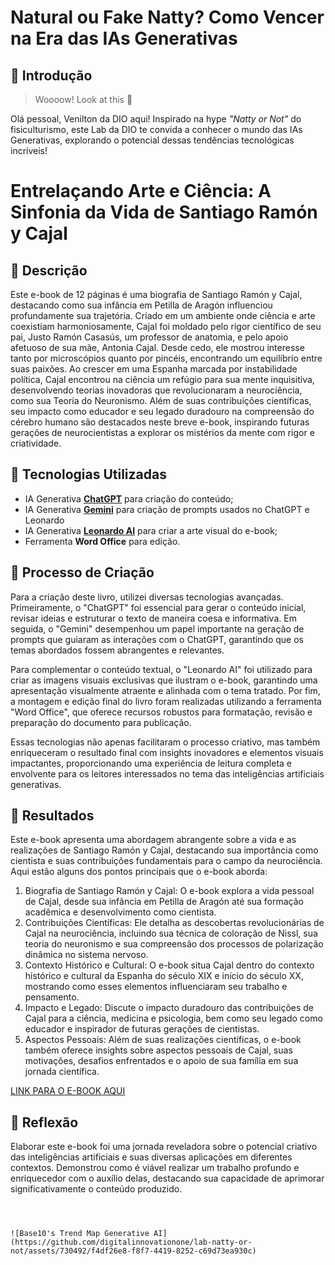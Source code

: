 # Natural ou Fake Natty? Como Vencer na Era das IAs Generativas

## 🚀 Introdução

> Woooow! Look at this 👀

Olá pessoal, Venilton da DIO aqui! Inspirado na hype _"Natty or Not"_ do fisiculturismo, este Lab da DIO te convida a conhecer o mundo das IAs Generativas, explorando o potencial dessas tendências tecnológicas incríveis!



# Entrelaçando Arte e Ciência: A Sinfonia da Vida de Santiago Ramón y Cajal 

## 📒 Descrição

Este e-book de 12 páginas é uma biografia de Santiago Ramón y Cajal, destacando como sua infância em Petilla de Aragón influenciou profundamente sua trajetória. Criado em um ambiente onde ciência e arte coexistiam harmoniosamente, Cajal foi moldado pelo rigor científico de seu pai, Justo Ramón Casasús, um professor de anatomia, e pelo apoio afetuoso de sua mãe, Antonia Cajal. Desde cedo, ele mostrou interesse tanto por microscópios quanto por pincéis, encontrando um equilíbrio entre suas paixões. Ao crescer em uma Espanha marcada por instabilidade política, Cajal encontrou na ciência um refúgio para sua mente inquisitiva, desenvolvendo teorias inovadoras que revolucionaram a neurociência, como sua Teoria do Neuronismo. Além de suas contribuições científicas, seu impacto como educador e seu legado duradouro na compreensão do cérebro humano são destacados neste breve e-book, inspirando futuras gerações de neurocientistas a explorar os mistérios da mente com rigor e criatividade.

## 🤖 Tecnologias Utilizadas
- IA Generativa **[ChatGPT](https://chat.openai.com)** para criação do conteúdo;
- IA Generativa **[Gemini](https://gemini.google.com/app)** para criação de prompts usados no ChatGPT e Leonardo
- IA Generativa **[Leonardo AI](https://leonardo.ai)** para criar a arte visual do e-book;
- Ferramenta **Word Office** para edição.

## 🧐 Processo de Criação

Para a criação deste livro, utilizei diversas tecnologias avançadas. Primeiramente, o "ChatGPT" foi essencial para gerar o conteúdo inicial, revisar ideias e estruturar o texto de maneira coesa e informativa. Em seguida, o "Gemini" desempenhou um papel importante na geração de prompts que guiaram as interações com o ChatGPT, garantindo que os temas abordados fossem abrangentes e relevantes.

Para complementar o conteúdo textual, o "Leonardo AI" foi utilizado para criar as imagens visuais exclusivas que ilustram o e-book, garantindo uma apresentação visualmente atraente e alinhada com o tema tratado. Por fim, a montagem e edição final do livro foram realizadas utilizando a ferramenta "Word Office", que oferece recursos robustos para formatação, revisão e preparação do documento para publicação.

Essas tecnologias não apenas facilitaram o processo criativo, mas também enriqueceram o resultado final com insights inovadores e elementos visuais impactantes, proporcionando uma experiência de leitura completa e envolvente para os leitores interessados no tema das inteligências artificiais generativas.

## 🚀 Resultados

Este e-book apresenta uma abordagem abrangente sobre a vida e as realizações de Santiago Ramón y Cajal, destacando sua importância como cientista e suas contribuições fundamentais para o campo da neurociência. Aqui estão alguns dos pontos principais que o e-book aborda:

1) Biografia de Santiago Ramón y Cajal: O e-book explora a vida pessoal de Cajal, desde sua infância em Petilla de Aragón até sua formação acadêmica e desenvolvimento como cientista.
2) Contribuições Científicas: Ele detalha as descobertas revolucionárias de Cajal na neurociência, incluindo sua técnica de coloração de Nissl, sua teoria do neuronismo e sua compreensão dos processos de polarização dinâmica no sistema nervoso.
3) Contexto Histórico e Cultural: O e-book situa Cajal dentro do contexto histórico e cultural da Espanha do século XIX e início do século XX, mostrando como esses elementos influenciaram seu trabalho e pensamento.
4) Impacto e Legado: Discute o impacto duradouro das contribuições de Cajal para a ciência, medicina e psicologia, bem como seu legado como educador e inspirador de futuras gerações de cientistas.
5) Aspectos Pessoais: Além de suas realizações científicas, o e-book também oferece insights sobre aspectos pessoais de Cajal, suas motivações, desafios enfrentados e o apoio de sua família em sua jornada científica.

[LINK PARA O E-BOOK AQUI]()

## 💭 Reflexão

Elaborar este e-book foi uma jornada reveladora sobre o potencial criativo das inteligências artificiais e suas diversas aplicações em diferentes contextos. Demonstrou como é viável realizar um trabalho profundo e enriquecedor com o auxílio delas, destacando sua capacidade de aprimorar significativamente o conteúdo produzido.

```



![Base10's Trend Map Generative AI](https://github.com/digitalinnovationone/lab-natty-or-not/assets/730492/f4df26e8-f8f7-4419-8252-c69d73ea930c)
